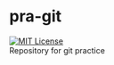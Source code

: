 # pra-git

[![MIT License](https://img.shields.io/badge/UoA-C6-green.svg)]()   
Repository for git practice
